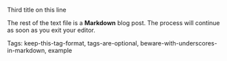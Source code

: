 Third title on this line

The rest of the text file is a **Markdown** blog post. The process will continue
as soon as you exit your editor.

Tags: keep-this-tag-format, tags-are-optional, beware-with-underscores-in-markdown, example
